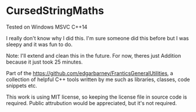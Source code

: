 # CursedStringMaths

Tested on Windows MSVC C++14

I really don't know why I did this. I'm sure someone did this before but I was sleepy and it was fun to do.

Note: I'll extend and clean this in the future. For now, theres just Addition because it just took 25 minutes.

Part of the https://github.com/edgarbarney/FranticsGeneralUtilities, a collection of helpful C++ tools written by me such as libraries, classes, code snippets etc.

This work is using MIT license, so keeping the license file in source code is required.
Public attrubution would be appreciated, but it's not required.
